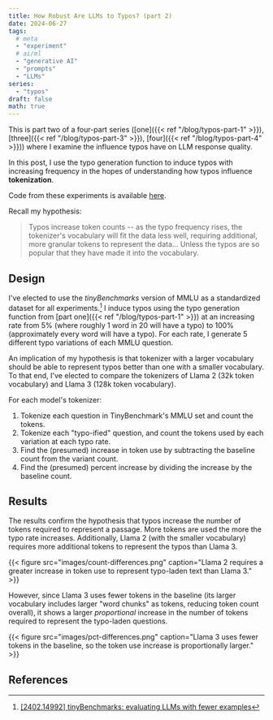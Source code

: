 ```yaml
---
title: How Robust Are LLMs to Typos? (part 2)
date: 2024-06-27
tags:
  # meta
  - "experiment"
  # ai/ml
  - "generative AI"
  - "prompts"
  - "LLMs"
series:
  - "typos"
draft: false
math: true
---
```


This is part two of a four-part series ([one]({{< ref "/blog/typos-part-1" >}}),
[three]({{< ref "/blog/typos-part-3" >}}), [four]({{< ref "/blog/typos-part-4" >}})) where I examine the influence
typos have on LLM response quality.

In this post, I use the typo generation function to induce typos with increasing frequency in the hopes of
understanding how typos influence **tokenization**.

Code from these experiments is available
[here](https://github.com/ahgraber/AIMLbling-about/tree/main/experiments/typos).

Recall my hypothesis:

> Typos increase token counts -- as the typo frequency rises, the tokenizer's vocabulary will fit the data less well,
> requiring additional, more granular tokens to represent the data... Unless the typos are so popular that they have
> made it into the vocabulary.

## Design

I've elected to use the _tinyBenchmarks_ version of MMLU as a standardized dataset for all experiments.[^tinybench] I
induce typos using the typo generation function from [part one]({{< ref "/blog/typos-part-1" >}}) at an increasing rate
from 5% (where roughly 1 word in 20 will have a typo) to 100% (approximately every word will have a typo). For each
rate, I generate 5 different typo variations of each MMLU question.

An implication of my hypothesis is that tokenizer with a larger vocabulary should be able to represent typos better
than one with a smaller vocabulary. To that end, I've elected to compare the tokenizers of Llama 2 (32k token
vocabulary) and Llama 3 (128k token vocabulary).

For each model's tokenizer:

1. Tokenize each question in TinyBenchmark's MMLU set and count the tokens.
2. Tokenize each "typo-ified" question, and count the tokens used by each variation at each typo rate.
3. Find the (presumed) increase in token use by subtracting the baseline count from the variant count.
4. Find the (presumed) percent increase by dividing the increase by the baseline count.

## Results

The results confirm the hypothesis that typos increase the number of tokens required to represent a passage. More
tokens are used the more the typo rate increases. Additionally, Llama 2 (with the smaller vocabulary) requires more
additional tokens to represent the typos than Llama 3.

{{< figure
  src="images/count-differences.png"
  caption="Llama 2 requires a greater increase in token use to represent typo-laden text than Llama 3." >}}

However, since Llama 3 uses fewer tokens in the baseline (its larger vocabulary includes larger "word chunks" as
tokens, reducing token count overall), it shows a larger _proportional_ increase in the number of tokens required to
represent the typo-laden questions.

{{< figure
  src="images/pct-differences.png"
  caption="Llama 3 uses fewer tokens in the baseline, so the token use increase is proportionally larger." >}}

## References

[^tinybench]: [[2402.14992] tinyBenchmarks: evaluating LLMs with fewer examples](https://arxiv.org/abs/2402.14992)
